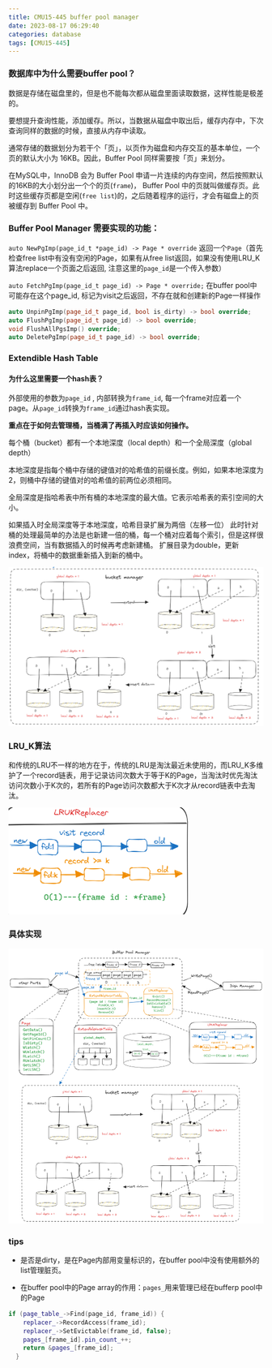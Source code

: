 ```yaml
---
title: CMU15-445 buffer pool manager
date: 2023-08-17 06:29:40
categories: database
tags: [CMU15-445]
---
```


### 数据库中为什么需要buffer pool？

数据是存储在磁盘里的，但是也不能每次都从磁盘里面读取数据，这样性能是极差的。

要想提升查询性能，添加缓存。所以，当数据从磁盘中取出后，缓存内存中，下次查询同样的数据的时候，直接从内存中读取。

通常存储的数据划分为若干个「页」，以页作为磁盘和内存交互的基本单位，一个页的默认大小为 16KB。因此，Buffer Pool 同样需要按「页」来划分。

在MySQL中，InnoDB 会为 Buffer Pool 申请一片连续的内存空间，然后按照默认的16KB的大小划分出一个个的页(`frame`)， Buffer Pool 中的页就叫做缓存页。此时这些缓存页都是空闲(`free list`)的，之后随着程序的运行，才会有磁盘上的页被缓存到 Buffer Pool 中。

### Buffer Pool Manager 需要实现的功能：

`auto NewPgImp(page_id_t *page_id) -> Page * override`
返回一个`Page`（首先检查free list中有没有空闲的Page，如果有从free list返回，如果没有使用LRU_K算法replace一个页面之后返回, 注意这里的`page_id`是一个传入参数）

`auto FetchPgImp(page_id_t page_id) -> Page * override;`
在buffer pool中可能存在这个page_id, 标记为visit之后返回，不存在就和创建新的Page一样操作

```cpp
auto UnpinPgImp(page_id_t page_id, bool is_dirty) -> bool override;
auto FlushPgImp(page_id_t page_id) -> bool override;
void FlushAllPgsImp() override;
auto DeletePgImp(page_id_t page_id) -> bool override;
```
### Extendible Hash Table

#### 为什么这里需要一个hash表？

外部使用的参数为`page_id` , 内部转换为`frame_id`, 每一个frame对应着一个page。从`page_id`转换为`frame_id`通过hash表实现。

**重点在于如何去管理桶，当桶满了再插入时应该如何操作。**

每个桶（bucket）都有一个本地深度（local depth）和一个全局深度（global depth）

本地深度是指每个桶中存储的键值对的哈希值的前缀长度。例如，如果本地深度为2，则桶中存储的键值对的哈希值的前两位必须相同。

全局深度是指哈希表中所有桶的本地深度的最大值。它表示哈希表的索引空间的大小。

如果插入时全局深度等于本地深度，哈希目录扩展为两倍（左移一位）
此时针对桶的处理最简单的办法是也新建一倍的桶，每一个桶对应着每个索引，但是这样很浪费空间，当有数据插入的时候再考虑新建桶。
扩展目录为double，更新index，将桶中的数据重新插入到新的桶中。

![Alt text](../imgs/image-21.png)

### LRU_K算法

和传统的LRU不一样的地方在于，传统的LRU是淘汰最近未使用的，而LRU_K多维护了一个record链表，用于记录访问次数大于等于K的Page，当淘汰时优先淘汰访问次数小于K次的，若所有的Page访问次数都大于K次才从record链表中去淘汰。

![Alt text](../imgs/image-20.png)

### 具体实现
![](../imgs/bufferpool.png)

### tips

- 是否是dirty，是在Page内部用变量标识的，在buffer pool中没有使用额外的list管理脏页。

- 在buffer pool中的Page array的作用：`pages_`用来管理已经在bufferp pool中的Page
```cpp
if (page_table_->Find(page_id, frame_id)) {
    replacer_->RecordAccess(frame_id);
    replacer_->SetEvictable(frame_id, false);
    pages_[frame_id].pin_count_++;
    return &pages_[frame_id];
  }
```
